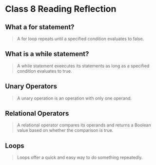 # Class 8 Reading Reflection

## What a for statement?

> A for loop repeats until a specified condition evaluates to false. 

## What is a while statement?

> A while statement exeecutes its statements as long as a specified condition evaluates to true. 

## Unary Operators

> A unary operation is an operation with only one operand.

## Relational Operators

> A relational operator compares its operands and returns a Boolean value based on whether the comparison is true. 

## Loops

> Loops offer a quick and easy way to do something repeatedly.